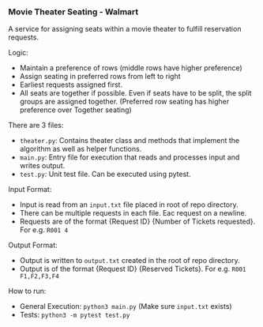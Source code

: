 ### Movie Theater Seating - Walmart

A service for assigning seats within a movie theater to
fulfill reservation requests.

Logic:
- Maintain a preference of rows (middle rows have higher preference)
- Assign seating in preferred rows from left to right
- Earliest requests assigned first.
- All seats are together if possible. Even if seats have to be split, the split groups are assigned together. (Preferred row seating has higher preference over Together seating)
 
There are 3 files:
- `theater.py`: Contains theater class and methods that implement the algorithm as well as helper functions.
- `main.py`: Entry file for execution that reads and processes input and writes output.
- `test.py`: Unit test file. Can be executed using pytest.

Input Format:
- Input is read from an `input.txt` file placed in root of repo directory.
- There can be multiple requests in each file. Eac request on a newline.
- Requests are of the format {Request ID} {Number of Tickets requested}. For e.g. `R001 4`

Output Format:
- Output is written to `output.txt` created in the root of repo directory.
- Output is of the format {Request ID} {Reserved Tickets}. For e.g. `R001 F1,F2,F3,F4`

How to run: 
- General Execution: `python3 main.py` (Make sure `input.txt` exists)
- Tests: `python3 -m pytest test.py`